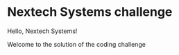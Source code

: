 # Nextech Systems challenge

Hello, Nextech Systems!&nbsp;

Welcome to the solution of the coding challenge
